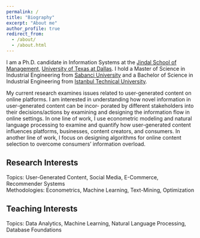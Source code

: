 ```yaml
---
permalink: /
title: "Biography"
excerpt: "About me"
author_profile: true
redirect_from: 
  - /about/
  - /about.html
---
```


I am a Ph.D. candidate in Information Systems at the [Jindal School of Management](https://jindal.utdallas.edu/), [University of Texas at Dallas](https://www.utdallas.edu/). I hold a Master of Science in Industrial Engineering from [Sabanci University](https://ie.sabanciuniv.edu/) and a Bachelor of Science in Industrial Engineering from [Istanbul Technical University](https://end.itu.edu.tr/en).

My current research examines issues related to user-generated content on online platforms. I am interested in understanding how novel information in user-generated content can be incor- porated by different stakeholders into their decisions/actions by examining and designing the information flow in online settings. In one line of work, I use econometric modeling and natural language processing to examine and quantify how user-generated content influences platforms, businesses, content creators, and consumers. In another line of work, I focus on designing algorithms for online content selection to overcome consumers’ information overload.

## Research Interests

Topics: User-Generated Content, Social Media, E-Commerce, Recommender Systems <br> Methodologies: Econometrics, Machine Learning, Text-Mining, Optimization

## Teaching Interests

Topics: Data Analytics, Machine Learning, Natural Language Processing, Database Foundations


